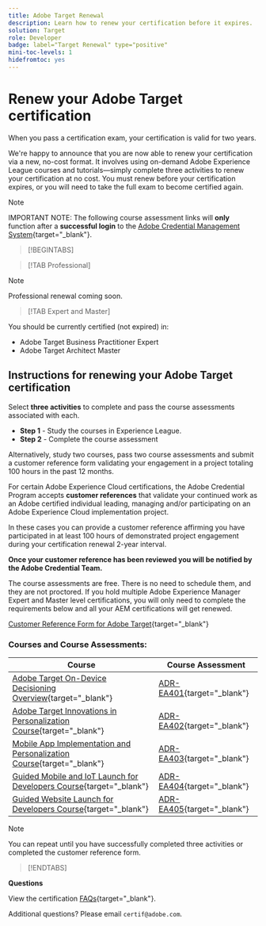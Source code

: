 ```yaml
---
title: Adobe Target Renewal
description: Learn how to renew your certification before it expires.
solution: Target
role: Developer
badge: label="Target Renewal" type="positive"
mini-toc-levels: 1
hidefromtoc: yes
---
```

# Renew your Adobe Target certification

When you pass a certification exam, your certification is valid for two years.

We're happy to announce that you are now able to renew your certification via a new, no-cost format. It involves using on-demand Adobe Experience League courses and tutorials—simply complete three activities to renew your certification at no cost. You must renew before your certification expires, or you will need to take the full exam to become certified again. 

>[!NOTE]
>
>IMPORTANT NOTE: The following course assessment links will **only** function after a **successful login** to the [Adobe Credential Management System](http://www.certmetrics.com/adobe){target="_blank"}. 

>[!BEGINTABS]

>[!TAB Professional]

>[!NOTE]
>
>Professional renewal coming soon.

>[!TAB Expert and Master]

You should be currently certified (not expired) in:

* Adobe Target Business Practitioner Expert
* Adobe Target Architect Master

## Instructions for renewing your Adobe Target certification

Select **three activities** to complete and pass the course assessments associated with each.

* **Step 1** - Study the courses in Experience League.
* **Step 2** - Complete the course assessment 

Alternatively, study two courses, pass two course assessments and submit a customer reference form validating your engagement in a project totaling 100 hours in the past 12 months.

For certain Adobe Experience Cloud certifications, the Adobe Credential Program accepts **customer references** that validate your continued work as an Adobe certified individual leading, managing and/or participating on an Adobe Experience Cloud implementation project.

In these cases you can provide a customer reference affirming you have participated in at least 100 hours of demonstrated project engagement during your certification renewal 2-year interval.

**Once your customer reference has been reviewed you will be notified by the Adobe Credential Team.**

The course assessments are free. There is no need to schedule them, and they are not proctored. If you hold multiple Adobe Experience Manager Expert and Master level certifications, you will only need to complete the requirements below and all your AEM certifications will get renewed.

[Customer Reference Form for Adobe Target](https://www.certmetrics.com/adobe/candidate/caveon_sso_adobe.aspx?ssoLogin=true&eid=ADR-EA400){target="_blank"}

### Courses and Course Assessments:

| Course | Course Assessment |
| ------- | ------- |
| [Adobe Target On-Device Decisioning Overview](https://experienceleague.adobe.com/docs/target-learn/tutorials/implementation/on-device-decisioning-overview.html?lang=en){target="_blank"} | [ADR-EA401](https://www.certmetrics.com/adobe/candidate/caveon_sso_adobe.aspx?ssoLogin=true&eid=ADR-EA401){target="_blank"} |
| [Adobe Target Innovations in Personalization Course](https://business.adobe.com/summit/2021/sessions/adobe-target-innovations-in-personalization-s901.html){target="_blank"} | [ADR-EA402](https://www.certmetrics.com/adobe/candidate/caveon_sso_adobe.aspx?ssoLogin=true&eid=ADR-EA402){target="_blank"} |
| [Mobile App Implementation and Personalization Course](https://experienceleague.adobe.com/?recommended=Target-D-1-2020.1.mobile){target="_blank"} | [ADR-EA403](https://www.certmetrics.com/adobe/candidate/caveon_sso_adobe.aspx?ssoLogin=true&eid=ADR-EA403){target="_blank"} |
| [Guided Mobile and IoT Launch for Developers Course](https://experienceleague.adobe.com/?recommended=Target-D-1-2019.1.web){target="_blank"} | [ADR-EA404](https://www.certmetrics.com/adobe/candidate/caveon_sso_adobe.aspx?ssoLogin=true&eid=ADR-EA404){target="_blank"} |
| [Guided Website Launch for Developers Course](https://experienceleague.adobe.com/?recommended=Target-D-1-2019.1.web){target="_blank"} | [ADR-EA405](https://www.certmetrics.com/adobe/candidate/caveon_sso_adobe.aspx?ssoLogin=true&eid=ADR-EA405){target="_blank"} |

>[!NOTE]
>
>You can repeat until you have successfully completed three activities or completed the customer reference form.

>[!ENDTABS]

**Questions**

View the certification [FAQs](https://solutionpartners.adobe.com/solution-partners/training_and_certification/certification/certification_faq.html#){target="_blank"}.

Additional questions? Please email `certif@adobe.com`.
